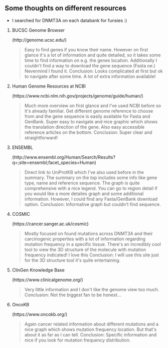## Some thoughts on different resources

* I searched for DNMT3A on each databank for funsies :)

<ol>
<li>BUCSC Genome Browser</li>
  <p> (http://genome.ucsc.edu/) </p>
  
> Easy to find genes if you know their name. However on first glance it's a lot of information and quite detailed,
so it takes some time to find information on e.g. the genes location. 
Additionally I couldn't find a way to download the gene sequence (Fasta oe.) Nevermind I found it.
Conclusion: Looks complicated at first but ok to navigate after some time. A lot of extra information available!
  
<li>Human Genome Resources at NCBI</li>
  <p>(https://www.ncbi.nlm.nih.gov/projects/genome/guide/human/)<p>
  
> Much more overview on first glance and I've used NCBI before so it's already familiar. Get different genome reference to choose from
and the gene sequence is easily available for Fasta and GenBank. Super easy to navigate and nice graphic which shows the translation direction of the gene.
Also easy accessible reference articles on the bottom.
Conclusion: Super clear and straightforward!
  
  
<li>ENSEMBL</li>
  <p>(http://www.ensembl.org/Human/Search/Results?q=;site=ensembl;facet_species=Human)<p>

> Direct link to UniProtKB which I've also used before in the summary. The summary on the top includes some info like
gene type, name and reference sequence. The graph is quite comprehensive with a nice legend. You can go to region detail if you
would like a more detailes graph and some additional information. However, I could find any Fasta/GenBank download option.
Conclusion: Informative graph but couldn't find sequence.
  
  
<li>COSMIC</li>
  <p>(https://cancer.sanger.ac.uk/cosmic)<p>

> Mostly focused on found mutations across DNMT3A and their carcinogenic properties with a lot of information regarding mutation
frequency in a specific tissue. There's an incredibly cool tool to view the
3D structure of the molecule with mutation frequency indicated! I love this
Conclusion: I will use this site just for the 3D structure tool it's quite entertaining. 
  
<li>ClinGen Knowledge Base</li>
  <p>(https://www.clinicalgenome.org/)<p>

> Very little information and I don't like the genome view too much. 
Conclusion: Not the biggest fan to be honest...
  
<li>OncoKB</li>
  <p>(https://www.oncokb.org/)<p> 

> Again cancer related information about different mutations and a nice graph which shows mutation frequency location. 
But that's about it as far as I can tell.
Conclusion: Specific information and nice if you look for mutation frequency distribution.
  
</ol>


